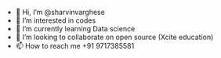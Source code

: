 - 👋 Hi, I’m @sharvinvarghese
- 👀 I’m interested in codes
- 🌱 I’m currently learning Data science
- 💞️ I’m looking to collaborate on open source (Xcite education)
- 📫 How to reach me +91 9717385581

<!---
sharvinvarghese/sharvinvarghese is a ✨ special ✨ repository because its `README.md` (this file) appears on your GitHub profile.
You can click the Preview link to take a look at your changes.
--->

